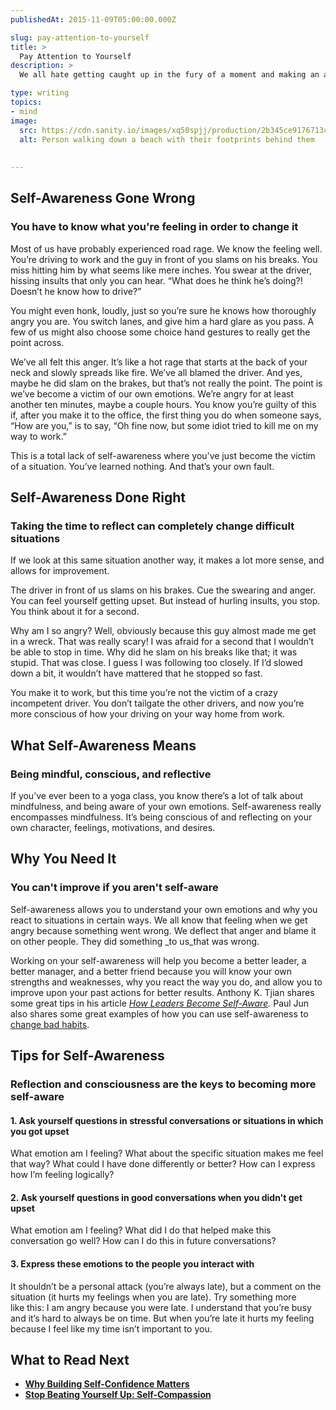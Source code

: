 ```yaml
---
publishedAt: 2015-11-09T05:00:00.000Z

slug: pay-attention-to-yourself
title: >
  Pay Attention to Yourself
description: >
  We all hate getting caught up in the fury of a moment and making an ass of ourselves. Luckily, there are some simple steps you can take to make sure this doesn't happen again.

type: writing
topics:
- mind
image:
  src: https://cdn.sanity.io/images/xq50spjj/production/2b345ce9176713cdeaa5a3bacdb568748c8fcaec-2000x3055.jpg
  alt: Person walking down a beach with their footprints behind them
  
  
---
```


## Self-Awareness Gone Wrong

### You have to know what you're feeling in order to change it

Most of us have probably experienced road rage. We know the feeling well. You’re driving to work and the guy in front of you slams on his breaks. You miss hitting him by what seems like mere inches. You swear at the driver, hissing insults that only you can hear. “What does he think he’s doing?! Doesn’t he know how to drive?”

You might even honk, loudly, just so you’re sure he knows how thoroughly angry you are. You switch lanes, and give him a hard glare as you pass. A few of us might also choose some choice hand gestures to really get the point across.

We’ve all felt this anger. It’s like a hot rage that starts at the back of your neck and slowly spreads like fire. We’ve all blamed the driver. And yes, maybe he did slam on the brakes, but that’s not really the point. The point is we’ve become a victim of our own emotions. We’re angry for at least another ten minutes, maybe a couple hours. You know you’re guilty of this if, after you make it to the office, the first thing you do when someone says, “How are you,” is to say, “Oh fine now, but some idiot tried to kill me on my way to work.”

This is a total lack of self-awareness where you’ve just become the victim of a situation. You’ve learned nothing. And that’s your own fault.

## Self-Awareness Done Right

### Taking the time to reflect can completely change difficult situations

If we look at this same situation another way, it makes a lot more sense, and allows for improvement.

The driver in front of us slams on his brakes. Cue the swearing and anger. You can feel yourself getting upset. But instead of hurling insults, you stop. You think about it for a second.

Why am I so angry? Well, obviously because this guy almost made me get in a wreck. That was really scary! I was afraid for a second that I wouldn’t be able to stop in time. Why did he slam on his breaks like that; it was stupid. That was close. I guess I was following too closely. If I’d slowed down a bit, it wouldn’t have mattered that he stopped so fast.

You make it to work, but this time you’re not the victim of a crazy incompetent driver. You don’t tailgate the other drivers, and now you’re more conscious of how your driving on your way home from work.

## What Self-Awareness Means

### Being mindful, conscious, and reflective 

If you’ve ever been to a yoga class, you know there’s a lot of talk about mindfulness, and being aware of your own emotions. Self-awareness really encompasses mindfulness. It’s being conscious of and reflecting on your own character, feelings, motivations, and desires.

## Why You Need It

### You can't improve if you aren't self-aware 

Self-awareness allows you to understand your own emotions and why you react to situations in certain ways. We all know that feeling when we get angry because something went wrong. We deflect that anger and blame it on other people. They did something _to us_that was wrong.

Working on your self-awareness will help you become a better leader, a better manager, and a better friend because you will know your own strengths and weaknesses, why you react the way you do, and allow you to improve upon your past actions for better results. Anthony K. Tjian shares some great tips in his article _[How Leaders Become Self-Aware](https://hbr.org/2012/07/how-leaders-become-self-aware/)._ Paul Jun also shares some great examples of how you can use self-awareness to [change bad habits](http://99u.com/articles/30437/its-all-our-fault-self-awareness-as-a-secret-weapon-for-habit-change).

## Tips for Self-Awareness

### Reflection and consciousness are the keys to becoming more self-aware 

#### 1. Ask yourself questions in stressful conversations or situations in which you got upset 

What emotion am I feeling? What about the specific situation makes me feel that way? What could I have done differently or better? How can I express how I’m feeling logically?

#### 2. Ask yourself questions in good conversations when you didn't get upset 

What emotion am I feeling? What did I do that helped make this conversation go well? How can I do this in future conversations?

#### 3. Express these emotions to the people you interact with 

It shouldn’t be a personal attack (you’re always late), but a comment on the situation (it hurts my feelings when you are late). Try something more like this: I am angry because you were late. I understand that you’re busy and it’s hard to always be on time. But when you’re late it hurts my feeling because I feel like my time isn’t important to you.

## What to Read Next

* [**Why Building Self-Confidence Matters**](https://marisamorby.com/building-self-confidence/)
* [**Stop Beating Yourself Up: Self-Compassion**](https://marisamorby.com/self-compassion/)